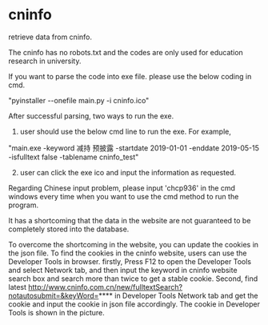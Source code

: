 # cninfo
retrieve data from cninfo.

The cninfo has no robots.txt and the codes are only used for education research in university.

If you want to parse the code into exe file. please use the below coding in cmd.

"pyinstaller --onefile main.py -i cninfo.ico"

After successful parsing, two ways to run the exe.

1. user should use the below cmd line to run the exe. For example,

"main.exe -keyword 减持 预披露 -startdate 2019-01-01 -enddate 2019-05-15 -isfulltext false -tablename cninfo_test"

2. user can click the exe ico and input the information as requested.

Regarding Chinese input problem, please input 'chcp936' in the cmd windows every time when you want to use the cmd method to run the program.

It has a shortcoming that the data in the website are not guaranteed to be completely stored into the database.

To overcome the shortcoming in the website, you can update the cookies in the json file. To find the cookies in the cninfo website, users can use the Developer Tools in browser. firstly, Press F12 to open the Developer Tools and select Network tab, and then input the keyword in cninfo website search box and search more than twice to get a stable cookie. Second, find latest http://www.cninfo.com.cn/new/fulltextSearch?notautosubmit=&keyWord=**** in Developer Tools Network tab and get the cookie and input the cookie in json file accordingly. The cookie in Developer Tools is shown in the picture. 
